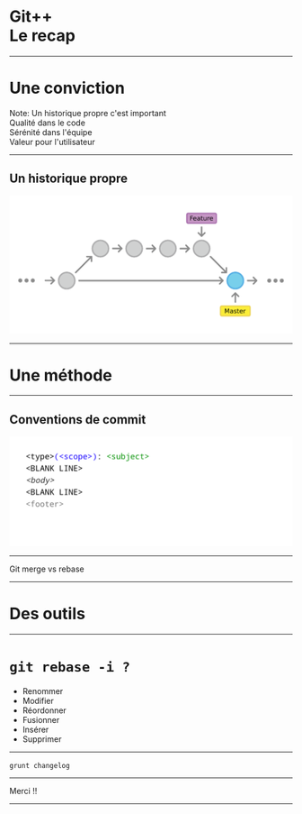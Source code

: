 <!-- .slide: data-background="#F5AF33" -->

# Git++ <br> Le recap

---

<!-- .slide: data-background="#F5AF33" -->

# Une conviction

Note:
Un historique propre c'est important <br>
Qualité dans le code <br>
Sérénité dans l'équipe <br>
Valeur pour l'utilisateur

---

## Un historique propre

![git clean history](img/git-clean-history.png)

---

<!-- .slide: data-background="#F5AF33" -->

# Une méthode

---

## Conventions de commit

![git rebase target](img/conventions-00.png)

---

<!-- .slide: data-background="img/clean-vs-dirty-water.jpg" data-background-size="cover" -->

<!-- .element: class="fullImageCaption" -->
Git merge vs rebase

---

<!-- .slide: data-background="#F5AF33" -->

# Des outils

---

<!-- .slide: class="twoColList codeTitle" -->

# `git rebase -i ?`

* Renommer
* Modifier
* Réordonner
* Fusionner
* Insérer
* Supprimer

---

<!-- .slide: data-background="img/changelog.png" data-background-size="contain" class="codeTitle" -->

<!-- .element: class="fullImageCaption" -->
`grunt changelog`

---

<!-- .slide: data-background="img/happy-dev.jpg" data-background-size="cover" -->

<!-- .element: class="fullImageCaption" -->
Merci !!

---

<!-- .slide: data-background="img/profiles.svg" data-background-size="cover" -->
